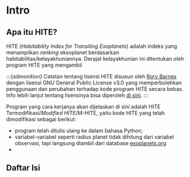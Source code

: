 # Intro
## Apa itu HITE?
HITE (_Habitability Index for Transiting Exoplanets_) adalah indeks yang menampilkan _ranking_ eksoplanet berdasarkan habitabilitas/kelayakhuniannya. Derajat kelayakhunian ini ditentukan oleh program HITE yang mengambil

:::{admonition} Catatan tentang lisensi
HITE disusun oleh [Rory Barnes](https://github.com/RoryBarnes/HITE) dengan lisensi GNU General Public License v3.0 yang memperbolehkan penggunaan dan perubahan terhadap kode program HITE secara bebas. Info lebih lanjut tentang lisensinya bisa diperoleh [di sini](https://github.com/RoryBarnes/HITE/blob/master/LICENSE).
:::

Program yang cara kerjanya akan dijelaskan di sini adalah HITE Termodifikasi/_Modified HITE_/M-HITE, yaitu kode HITE yang telah dimodifikasi sebagai berikut:
- program telah ditulis ulang ke dalam bahasa Python;
- variabel-variabel seperti radius planet tidak dihitung dari variabel observasi, tapi langsung diambil dari database [exoplanets.org](exoplanets.org)
- 

## Daftar Isi
```{tableofcontents}
```

